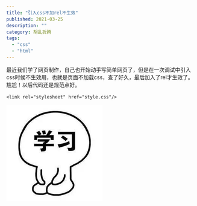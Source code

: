 ```yaml
---
title: "引入css不加rel不生效"
published: 2021-03-25
description: ""
category: 胡乱折腾
tags: 
  - "css"
  - "html"
---
```


最近我们学了网页制作，自己也开始动手写简单网页了，但是在一次调试中引入css时候不生效用，也就是页面不加载css，查了好久，最后加入了rel才生效了。尴尬！以后代码还是规范点好。

```
<link rel="stylesheet" href="style.css"/>
```

![](assets/e0491604a9a43ca.jpg)
